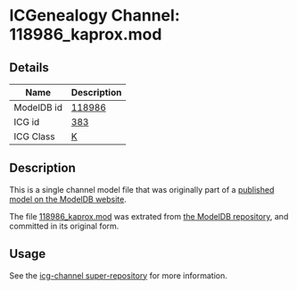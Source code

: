 # ICGenealogy Channel: 118986\_kaprox.mod

## Details

Name | Description
---- | -----------
ModelDB id | [118986](http://senselab.med.yale.edu/ModelDB/ShowModel.cshtml?model=118986)
ICG id | [383](http://icg.neurotheory.ox.ac.uk/channels/1/383)
ICG Class | [K](http://icg.neurotheory.ox.ac.uk/channels/1)

## Description

This is a single channel model file that was originally part of a [published model on the ModelDB website](http://senselab.med.yale.edu/mModelDB/ShowModel.cshtml?model=118986).

The file [118986\_kaprox.mod](118986_kaprox.mod) was extrated from [the ModelDB repository](http://senselab.med.yale.edu/ModelDB/ShowModel.cshtml?model=118986), and committed in its original form.

## Usage

See the [icg-channel super-repository](https://github.com/icgenealogy/icg-channels) for more information.